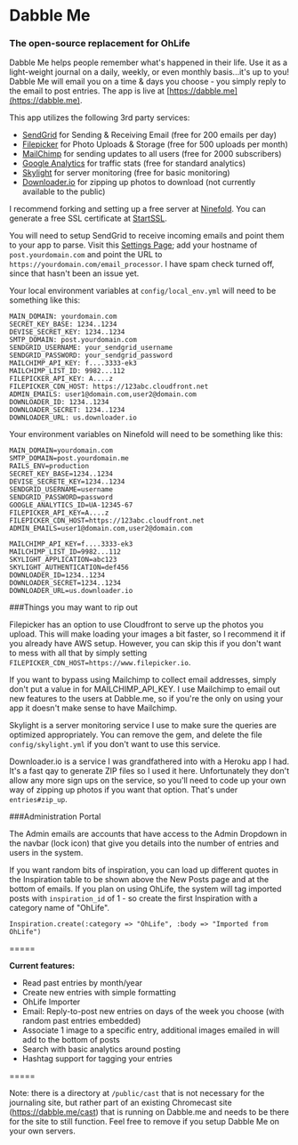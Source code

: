 # Dabble Me
### The open-source replacement for OhLife

Dabble Me helps people remember what's happened in their life. Use it as a light-weight journal on a daily, weekly, or even monthly basis...it's up to you! Dabble Me will email you on a time & days you choose - you simply reply to the email to post entries. The app is live at [https://dabble.me](https://dabble.me).

This app utilizes the following 3rd party services:

* [SendGrid](http://sendgrid.com) for Sending & Receiving Email (free for 200 emails per day)
* [Filepicker](http://filepicker.io) for Photo Uploads & Storage (free for 500 uploads per month)
* [MailChimp](http://mailchimp.com) for sending updates to all users (free for 2000 subscribers)
* [Google Analytics](http://google.com/analytics) for traffic stats (free for standard analytics)
* [Skylight](http://skylight.io) for server monitoring (free for basic monitoring)
* [Downloader.io](http://downloader.io) for zipping up photos to download (not currently available to the public)

I recommend forking and setting up a free server at [Ninefold](https://ninefold.com/). You can generate a free SSL certificate at [StartSSL](https://www.startssl.com/).

You will need to setup SendGrid to receive incoming emails and point them to your app to parse. Visit this [Settings Page](https://sendgrid.com/developer/reply); add your hostname of ```post.yourdomain.com``` and point the URL to ```https://yourdomain.com/email_processor```. I have spam check turned off, since that hasn't been an issue yet.

Your local environment variables at ```config/local_env.yml``` will need to be something like this:

```
MAIN_DOMAIN: yourdomain.com
SECRET_KEY_BASE: 1234..1234
DEVISE_SECRET_KEY: 1234..1234
SMTP_DOMAIN: post.yourdomain.com
SENDGRID_USERNAME: your_sendgrid_username
SENDGRID_PASSWORD: your_sendgrid_password
MAILCHIMP_API_KEY: f....3333-ek3
MAILCHIMP_LIST_ID: 9982...112
FILEPICKER_API_KEY: A....z
FILEPICKER_CDN_HOST: https://123abc.cloudfront.net
ADMIN_EMAILS: user1@domain.com,user2@domain.com
DOWNLOADER_ID: 1234..1234
DOWNLOADER_SECRET: 1234..1234
DOWNLOADER_URL: us.downloader.io
```

Your environment variables on Ninefold will need to be something like this:

```
MAIN_DOMAIN=yourdomain.com
SMTP_DOMAIN=post.yourdomain.me
RAILS_ENV=production
SECRET_KEY_BASE=1234..1234
DEVISE_SECRETE_KEY=1234..1234
SENDGRID_USERNAME=username
SENDGRID_PASSWORD=password
GOOGLE_ANALYTICS_ID=UA-12345-67
FILEPICKER_API_KEY=A....z
FILEPICKER_CDN_HOST=https://123abc.cloudfront.net
ADMIN_EMAILS=user1@domain.com,user2@domain.com

MAILCHIMP_API_KEY=f....3333-ek3
MAILCHIMP_LIST_ID=9982...112
SKYLIGHT_APPLICATION=abc123
SKYLIGHT_AUTHENTICATION=def456
DOWNLOADER_ID=1234..1234
DOWNLOADER_SECRET=1234..1234
DOWNLOADER_URL=us.downloader.io
```

###Things you may want to rip out

Filepicker has an option to use Cloudfront to serve up the photos you upload. This will make loading your images a bit faster, so I recommend it if you already have AWS setup. However, you can skip this if you don't want to mess with all that by simply setting ```FILEPICKER_CDN_HOST=https://www.filepicker.io```.

If you want to bypass using Mailchimp to collect email addresses, simply don't put a value in for MAILCHIMP_API_KEY. I use Mailchimp to email out new features to the users at Dabble.me, so if you're the only on using your app it doesn't make sense to have Mailchimp.

Skylight is a server monitoring service I use to make sure the queries are optimized appropriately. You can remove the gem, and delete the file ```config/skylight.yml``` if you don't want to use this service.

Downloader.io is a service I was grandfathered into with a Heroku app I had. It's a fast qay to generate ZIP files so I used it here. Unfortunately they don't allow any more sign ups on the service, so you'll need to code up your own way of zipping up photos if you want that option. That's under ```entries#zip_up```.


###Administration Portal

The Admin emails are accounts that have access to the Admin Dropdown in the navbar (lock icon) that give you details into the number of entries and users in the system.

If you want random bits of inspiration, you can load up different quotes in the Inspiration table to be shown above the New Posts page and at the bottom of emails. If you plan on using OhLife, the system will tag imported posts with ```inspiration_id``` of 1 - so create the first Inspiration with a category name of "OhLife".

```
Inspiration.create(:category => "OhLife", :body => "Imported from OhLife")
```

=====

**Current features:**

* Read past entries by month/year
* Create new entries with simple formatting
* OhLife Importer
* Email: Reply-to-post new entries on days of the week you choose (with random past entries embedded)
* Associate 1 image to a specific entry, additional images emailed in will add to the bottom of posts
* Search with basic analytics around posting
* Hashtag support for tagging your entries

=====

Note: there is a directory at ```/public/cast``` that is not necessary for the journaling site, but rather part of an existing Chromecast site (https://dabble.me/cast) that is running on Dabble.me and needs to be there for the site to still function. Feel free to remove if you setup Dabble Me on your own servers.
